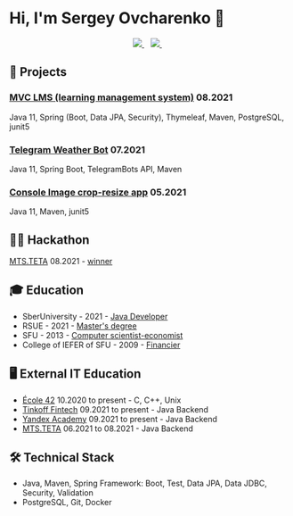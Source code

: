 # Hi, I'm Sergey Ovcharenko 👋

<p align='center'>
   <a href="https://t.me/se_foster" target="_blank">
    <img src="https://img.shields.io/badge/Telegram-2CA5E0?style=for-the-badge&logo=telegram&logoColor=white" />        
  </a>&nbsp;&nbsp;
   <a href="mailto:ovcharenko@outlook.com" target="_blank">
    <img src="https://img.shields.io/badge/mail-eb4235?style=for-the-badge&logo=gmail&logoColor=white" />        
  </a>&nbsp;&nbsp;

## 📁 Projects
   
### [MVC LMS (learning management system)](https://github.com/nhoras/MVC-LMS) 08.2021
Java 11, Spring (Boot, Data JPA, Security), Thymeleaf, Maven, PostgreSQL, junit5

### [Telegram Weather Bot](https://github.com/nhoras/TelegramWeatherBot) 07.2021
Java 11, Spring Boot, TelegramBots API, Maven

### [Console Image crop-resize app](https://github.com/nhoras/crop_resize) 05.2021
Java 11, Maven, junit5

## 👨‍💻 Hackathon
[MTS.TETA](https://edtech17.notion.site/2021-b5aa7c065dc04ca59aefe057fb7344e0) 08.2021 - [winner](https://drive.google.com/file/d/1JrL_VCDoQoAsaDdXlsvbPlVLzT9sg6Gr/view?usp=sharing) 

## 🎓 Education
* SberUniversity - 2021 - [Java Developer](https://drive.google.com/file/d/1Dx7IU_-AUXP0TIoUu2DE4t1j2ZQFcguU/view?usp=sharing)
* RSUE - 2021 - [Master's degree](https://drive.google.com/file/d/1cublPKZKbq5VLKB7PMuzcWfJyczT69MB/view?usp=sharing)
* SFU - 2013 - [Computer scientist-economist](https://drive.google.com/file/d/1u_7Wf86TWeDCC11CCVjetm2bzWGIwfmT/view?usp=sharing)
* College of IEFER of SFU - 2009 - [Financier](https://drive.google.com/file/d/1hRwxC6yruyy4OAtPFRfzxrQ8VZkVXsml/view?usp=sharing)

## 🖥 External IT Education
* [École 42](https://42.fr/) 10.2020 to present - C, C++, Unix
* [Tinkoff Fintech](https://fintech.tinkoff.ru/study/fintech/java/) 09.2021 to present - Java Backend
* [Yandex Academy](https://academy.yandex.ru/schools/backend) 09.2021 to present - Java Backend
* [MTS.TETA](https://www.teta.mts.ru/backend_program_description) 06.2021 to 08.2021 - Java Backend

## 🛠 Technical Stack
* Java, Maven, Spring Framework: Boot, Test, Data JPA, Data JDBC, Security, Validation
* PostgreSQL, Git, Docker
